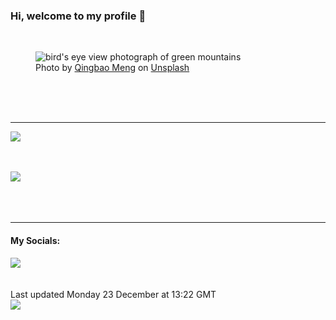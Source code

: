 <h3>Hi, welcome to my profile 👋</h3>

<br />
<figure>
  <img
    src="https://images.unsplash.com/photo-1501854140801-50d01698950b?crop=entropy&cs=tinysrgb&fit=max&fm=jpg&ixid=M3wyNzQ3MDB8MHwxfHJhbmRvbXx8fHx8fHx8fDE3MzQ5NTcwNTF8&ixlib=rb-4.0.3&q=80&w=1080&auto=format"
    alt="bird&#39;s eye view photograph of green mountains" 
  />
  <figcaption>Photo by <a
    href="https://unsplash.com/@ideasboom?utm_source=Profile%20readme&utm_medium=referral">Qingbao Meng</a> on <a
    href="https://unsplash.com/?utm_source=Profile%20readme&utm_medium=referral">Unsplash</a></figcaption>
</figure>




  <br /><br /><br />

<hr />
<img
  src="https://github-readme-stats.vercel.app/api?username=shanelucy&show_icons=true&theme=calm"
/>
<br /><br /><br />

<img 
  src="https://github-readme-stats.vercel.app/api/top-langs/?username=shanelucy&theme=calm"
/>
<br /><br /><br /><br />
<hr />
<h4>My Socials:</h4>
<a href="https://uk.linkedin.com/in/shane-lucy-4735b616a">
  <img
    src="https://img.shields.io/badge/linkedin%20-%230077B5.svg?&style=for-the-badge&logo=linkedin&logoColor=white"
  />
</a>
<br /><br /><br />
Last updated Monday 23 December at 13:22 GMT
<br />
<img
  src="https://github.com/ShaneLucy/ShaneLucy/workflows/README%20build/badge.svg"
/>
